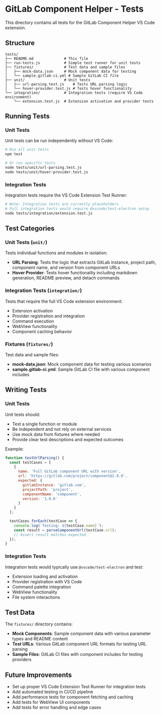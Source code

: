 # GitLab Component Helper - Tests

This directory contains all tests for the GitLab Component Helper VS Code extension.

## Structure

```
tests/
├── README.md              # This file
├── run-tests.js           # Simple test runner for unit tests
├── fixtures/              # Test data and sample files
│   ├── mock-data.json     # Mock component data for testing
│   └── sample.gitlab-ci.yml # Sample GitLab CI file
├── unit/                  # Unit tests
│   ├── url-parsing.test.js    # Tests URL parsing logic
│   └── hover-provider.test.js # Tests hover functionality
└── integration/           # Integration tests (require VS Code environment)
    └── extension.test.js  # Extension activation and provider tests
```

## Running Tests

### Unit Tests

Unit tests can be run independently without VS Code:

```bash
# Run all unit tests
npm test

# Or run specific tests
node tests/unit/url-parsing.test.js
node tests/unit/hover-provider.test.js
```

### Integration Tests

Integration tests require the VS Code Extension Test Runner:

```bash
# Note: Integration tests are currently placeholders
# Full integration tests would require @vscode/test-electron setup
node tests/integration/extension.test.js
```

## Test Categories

### Unit Tests (`unit/`)

Tests individual functions and modules in isolation:

- **URL Parsing**: Tests the logic that extracts GitLab instance, project path, component name, and version from component URLs
- **Hover Provider**: Tests hover functionality including markdown generation, README preview, and detach commands

### Integration Tests (`integration/`)

Tests that require the full VS Code extension environment:

- Extension activation
- Provider registration and integration
- Command execution
- WebView functionality
- Component caching behavior

### Fixtures (`fixtures/`)

Test data and sample files:

- **mock-data.json**: Mock component data for testing various scenarios
- **sample.gitlab-ci.yml**: Sample GitLab CI file with various component includes

## Writing Tests

### Unit Tests

Unit tests should:
- Test a single function or module
- Be independent and not rely on external services
- Use mock data from fixtures where needed
- Provide clear test descriptions and expected outcomes

Example:
```javascript
function testUrlParsing() {
  const testCases = [
    {
      name: 'Full GitLab component URL with version',
      url: 'https://gitlab.com/project/component@1.0.0',
      expected: {
        gitlabInstance: 'gitlab.com',
        projectPath: 'project',
        componentName: 'component',
        version: '1.0.0'
      }
    }
  ];

  testCases.forEach(testCase => {
    console.log(`Testing: ${testCase.name}`);
    const result = parseComponentUrl(testCase.url);
    // Assert result matches expected
  });
}
```

### Integration Tests

Integration tests would typically use `@vscode/test-electron` and test:
- Extension loading and activation
- Provider registration with VS Code
- Command palette integration
- WebView functionality
- File system interactions

## Test Data

The `fixtures/` directory contains:

- **Mock Components**: Sample component data with various parameter types and README content
- **Test URLs**: Various GitLab component URL formats for testing URL parsing
- **Sample Files**: GitLab CI files with component includes for testing providers

## Future Improvements

- Set up proper VS Code Extension Test Runner for integration tests
- Add automated testing in CI/CD pipeline
- Add performance tests for component fetching and caching
- Add tests for WebView UI components
- Add tests for error handling and edge cases
